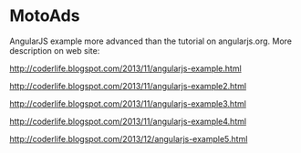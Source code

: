 MotoAds
=======

AngularJS example more advanced than the tutorial on angularjs.org.
More description on web site:

http://coderlife.blogspot.com/2013/11/angularjs-example.html

http://coderlife.blogspot.com/2013/11/angularjs-example2.html

http://coderlife.blogspot.com/2013/11/angularjs-example3.html

http://coderlife.blogspot.com/2013/11/angularjs-example4.html

http://coderlife.blogspot.com/2013/12/angularjs-example5.html
